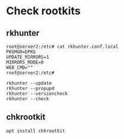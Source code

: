 # Check rootkits

## rkhunter 

```
root@server2:/etc# cat rkhunter.conf.local
PKGMGR=DPKG
UPDATE_MIRRORS=1
MIRRORS_MODE=0
WEB_CMD=""
root@server2:/etc#

rkhunter --update
rkhunter --propupd
rkhunter --versioncheck 
rkhunter --check 

```

## chkrootkit 

```
apt install chkrootkit 

```
